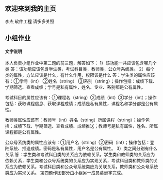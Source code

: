 ## 欢迎来到我的主页

李杰 软件工程 请多多关照
## 小组作业
#### 文字说明

本人负责小组作业中第二题的前三题，解答如下：
1）该功能一共应该包含哪几个类
答：该功能应该包含学生类，考试科目类，教师类，公众号系统类。
2）每个类的属性，方法应该是什么，有什么作用，权限该是什么
答：学生类的属性应该有：①学号（int） ②姓名（string）  ③系别（string）；操作包括：成绩下载、学期筛选、查看成绩；学号是私有属性，姓名、专业、系别都是公有属性。

考试科目的属性应该有：①课程名（string）②成绩（int）③学分（int）；操作包括：获取课程信息、获取课程成绩；成绩是私有属性，课程名和学分都是公有属性。

教师类属性应该有：教师号（int）姓名（string）所属课程（string）；操作包括：成绩下载、学期筛选、查看成绩、成绩推送；教师号是私有属性，姓名、所属课程都是公有属性。

公众号系统类的属性应该有：①用户名（string）②密码（int）；操作包括：登陆系统、推送成绩。密码是私有属性，用户名是公有属性。
3）类之间分别有什么关系
答：学生类和考试科目类的关系应为依赖关系，学生类和教师类的关系应为依赖关系，学生类和公众号系统类的关系应为实现关系，考试科目类和教师类的关系应为依赖关系，考试科目类和公众号系统类应为关联关系，教师类和公众号系统类应为实现关系。
第四题作图部分由小组另一成员葛洲宇完成。
